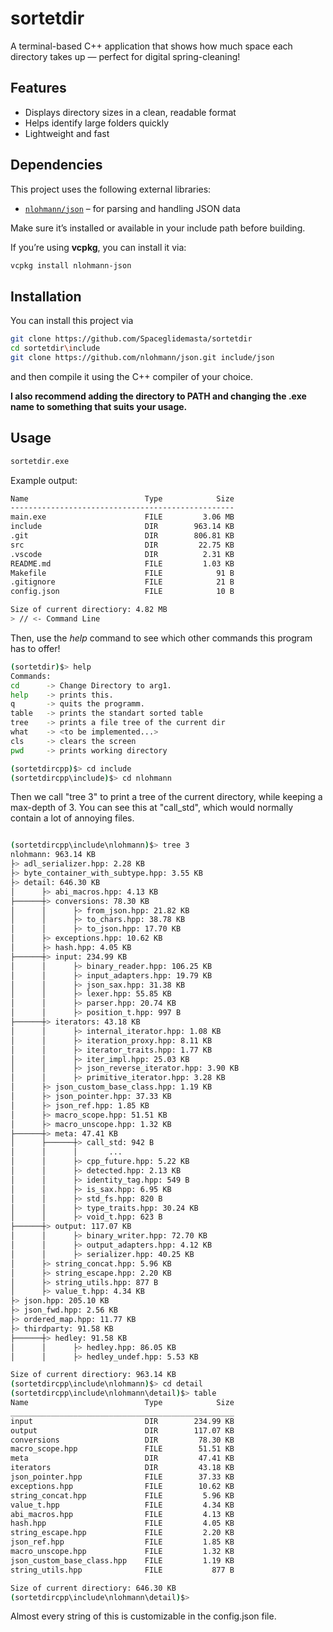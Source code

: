 # sortetdir

A terminal-based C++ application that shows how much space each directory takes up — perfect for digital spring-cleaning!

## Features
- Displays directory sizes in a clean, readable format  
- Helps identify large folders quickly  
- Lightweight and fast  

## Dependencies
This project uses the following external libraries:
- [`nlohmann/json`](https://github.com/nlohmann/json) – for parsing and handling JSON data

Make sure it’s installed or available in your include path before building.

If you’re using **vcpkg**, you can install it via:
```bash
vcpkg install nlohmann-json
```

## Installation
You can install this project via
```bash
git clone https://github.com/Spaceglidemasta/sortetdir
cd sortetdir\include
git clone https://github.com/nlohmann/json.git include/json
```

and then compile it using the C++ compiler of your choice.

__I also recommend adding the directory to PATH and changing the .exe
name to something that suits your usage.__ 


## Usage

```bash
sortetdir.exe
```
Example output:
```bash
Name                          Type            Size
--------------------------------------------------
main.exe                      FILE         3.06 MB
include                       DIR        963.14 KB
.git                          DIR        806.81 KB
src                           DIR         22.75 KB
.vscode                       DIR          2.31 KB
README.md                     FILE         1.03 KB
Makefile                      FILE            91 B
.gitignore                    FILE            21 B
config.json                   FILE            10 B

Size of current directiory: 4.82 MB
> // <- Command Line 
```
Then, use the _help_ command to see which other commands this program has to offer!
```bash
(sortetdir)$> help
Commands:
cd      -> Change Directory to arg1.
help    -> prints this.
q       -> quits the programm.
table   -> prints the standart sorted table
tree    -> prints a file tree of the current dir
what    -> <to be implemented...>
cls     -> clears the screen
pwd     -> prints working directory

(sortetdircpp)$> cd include
(sortetdircpp\include)$> cd nlohmann
``` 
Then we call "tree 3" to print a tree of the current directory,
while keeping a max-depth of 3. You can see this at "call_std",
which would normally contain a lot of annoying files.
```bash

(sortetdircpp\include\nlohmann)$> tree 3
nlohmann: 963.14 KB
├> adl_serializer.hpp: 2.28 KB
├> byte_container_with_subtype.hpp: 3.55 KB
├> detail: 646.30 KB
│      ├> abi_macros.hpp: 4.13 KB
├──────┼> conversions: 78.30 KB
│      │      ├> from_json.hpp: 21.82 KB
│      │      ├> to_chars.hpp: 38.78 KB
│      │      ├> to_json.hpp: 17.70 KB
│      ├> exceptions.hpp: 10.62 KB
│      ├> hash.hpp: 4.05 KB
├──────┼> input: 234.99 KB
│      │      ├> binary_reader.hpp: 106.25 KB
│      │      ├> input_adapters.hpp: 19.79 KB
│      │      ├> json_sax.hpp: 31.38 KB
│      │      ├> lexer.hpp: 55.85 KB
│      │      ├> parser.hpp: 20.74 KB
│      │      ├> position_t.hpp: 997 B
├──────┼> iterators: 43.18 KB
│      │      ├> internal_iterator.hpp: 1.08 KB
│      │      ├> iteration_proxy.hpp: 8.11 KB
│      │      ├> iterator_traits.hpp: 1.77 KB
│      │      ├> iter_impl.hpp: 25.03 KB
│      │      ├> json_reverse_iterator.hpp: 3.90 KB
│      │      ├> primitive_iterator.hpp: 3.28 KB
│      ├> json_custom_base_class.hpp: 1.19 KB
│      ├> json_pointer.hpp: 37.33 KB
│      ├> json_ref.hpp: 1.85 KB
│      ├> macro_scope.hpp: 51.51 KB
│      ├> macro_unscope.hpp: 1.32 KB
├──────┼> meta: 47.41 KB
│      ├──────┼> call_std: 942 B
│      │      │       ...
│      │      ├> cpp_future.hpp: 5.22 KB
│      │      ├> detected.hpp: 2.13 KB
│      │      ├> identity_tag.hpp: 549 B
│      │      ├> is_sax.hpp: 6.95 KB
│      │      ├> std_fs.hpp: 820 B
│      │      ├> type_traits.hpp: 30.24 KB
│      │      ├> void_t.hpp: 623 B
├──────┼> output: 117.07 KB
│      │      ├> binary_writer.hpp: 72.70 KB
│      │      ├> output_adapters.hpp: 4.12 KB
│      │      ├> serializer.hpp: 40.25 KB
│      ├> string_concat.hpp: 5.96 KB
│      ├> string_escape.hpp: 2.20 KB
│      ├> string_utils.hpp: 877 B
│      ├> value_t.hpp: 4.34 KB
├> json.hpp: 205.10 KB
├> json_fwd.hpp: 2.56 KB
├> ordered_map.hpp: 11.77 KB
├> thirdparty: 91.58 KB
├──────┼> hedley: 91.58 KB
│      │      ├> hedley.hpp: 86.05 KB
│      │      ├> hedley_undef.hpp: 5.53 KB

Size of current directiory: 963.14 KB
(sortetdircpp\include\nlohmann)$> cd detail
(sortetdircpp\include\nlohmann\detail)$> table
Name                          Type            Size
__________________________________________________
input                         DIR        234.99 KB
output                        DIR        117.07 KB
conversions                   DIR         78.30 KB
macro_scope.hpp               FILE        51.51 KB
meta                          DIR         47.41 KB
iterators                     DIR         43.18 KB
json_pointer.hpp              FILE        37.33 KB
exceptions.hpp                FILE        10.62 KB
string_concat.hpp             FILE         5.96 KB
value_t.hpp                   FILE         4.34 KB
abi_macros.hpp                FILE         4.13 KB
hash.hpp                      FILE         4.05 KB
string_escape.hpp             FILE         2.20 KB
json_ref.hpp                  FILE         1.85 KB
macro_unscope.hpp             FILE         1.32 KB
json_custom_base_class.hpp    FILE         1.19 KB
string_utils.hpp              FILE           877 B

Size of current directiory: 646.30 KB
(sortetdircpp\include\nlohmann\detail)$>
```
Almost every string of this is customizable in the config.json file.
